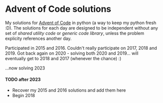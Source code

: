 # Advent of Code solutions

My solutions for [Advent of Code](https://adventofcode.com) in python (a way to keep my python fresh :D).
The solutions for each day are designed to be independent without any set of _shared utility code_ or _generic code library_, unless the problem explicity references another day.

Participated in 2015 and 2016. Couldn't really participate on 2017, 2018 and 2019. Got back again on 2020 - solving both 2020 and 2019... will eventually get to 2018 and 2017 (whenever the chance) :)

...now solving 2023

#### TODO after 2023
* Recover my 2015 and 2016 solutions and add them here
* Begin 2018
